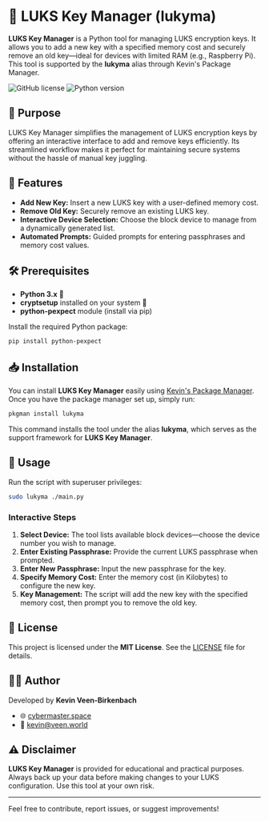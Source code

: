 # 🔐 LUKS Key Manager (lukyma)

**LUKS Key Manager** is a Python tool for managing LUKS encryption keys. It allows you to add a new key with a specified memory cost and securely remove an old key—ideal for devices with limited RAM (e.g., Raspberry Pi). This tool is supported by the **lukyma** alias through Kevin's Package Manager.

![GitHub license](https://img.shields.io/badge/License-MIT-yellow.svg)
![Python version](https://img.shields.io/badge/Python-3.x-blue.svg)

## 🎯 Purpose

LUKS Key Manager simplifies the management of LUKS encryption keys by offering an interactive interface to add and remove keys efficiently. Its streamlined workflow makes it perfect for maintaining secure systems without the hassle of manual key juggling.

## 🚀 Features

- **Add New Key:** Insert a new LUKS key with a user-defined memory cost.
- **Remove Old Key:** Securely remove an existing LUKS key.
- **Interactive Device Selection:** Choose the block device to manage from a dynamically generated list.
- **Automated Prompts:** Guided prompts for entering passphrases and memory cost values.

## 🛠 Prerequisites

- **Python 3.x** 🐍
- **cryptsetup** installed on your system 🔧
- **python-pexpect** module (install via pip)

Install the required Python package:
```bash
pip install python-pexpect
```

## 📥 Installation

You can install **LUKS Key Manager** easily using [Kevin's Package Manager](https://github.com/kevinveenbirkenbach/package-manager). Once you have the package manager set up, simply run:

```bash
pkgman install lukyma
```

This command installs the tool under the alias **lukyma**, which serves as the support framework for **LUKS Key Manager**.

## 🚀 Usage

Run the script with superuser privileges:
```bash
sudo lukyma ./main.py
```

### Interactive Steps

1. **Select Device:** The tool lists available block devices—choose the device number you wish to manage.
2. **Enter Existing Passphrase:** Provide the current LUKS passphrase when prompted.
3. **Enter New Passphrase:** Input the new passphrase for the key.
4. **Specify Memory Cost:** Enter the memory cost (in Kilobytes) to configure the new key.
5. **Key Management:** The script will add the new key with the specified memory cost, then prompt you to remove the old key.

## 📜 License

This project is licensed under the **MIT License**. See the [LICENSE](LICENSE) file for details.

## 👨‍💻 Author

Developed by **Kevin Veen-Birkenbach**  
- 🌐 [cybermaster.space](https://cybermaster.space/)  
- 📧 [kevin@veen.world](mailto:kevin@veen.world)

## ⚠️ Disclaimer

**LUKS Key Manager** is provided for educational and practical purposes. Always back up your data before making changes to your LUKS configuration. Use this tool at your own risk.

---

Feel free to contribute, report issues, or suggest improvements!
